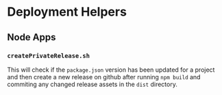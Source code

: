 # Deployment Helpers

## Node Apps

### `createPrivateRelease.sh`

This will check if the `package.json` version has been updated for a project and then create a new release on github after running `npm build` and commiting any changed release assets in the `dist` directory.

